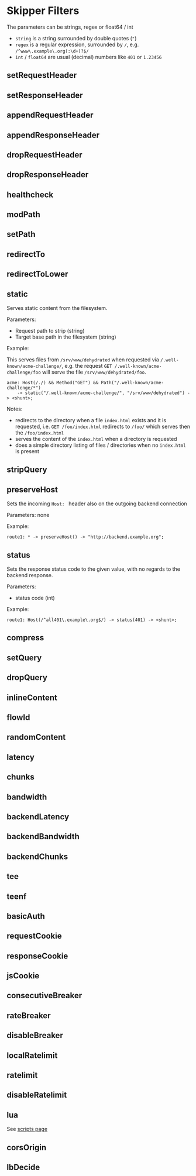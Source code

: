 # Skipper Filters

The parameters can be strings, regex or float64 / int

* `string` is a string surrounded by double quotes (`"`)
* `regex` is a regular expression, surrounded by `/`, e.g. `/^www\.example\.org(:\d+)?$/`
* `int` / `float64` are usual (decimal) numbers like `401` or `1.23456`

## setRequestHeader
## setResponseHeader
## appendRequestHeader
## appendResponseHeader
## dropRequestHeader
## dropResponseHeader
## healthcheck
## modPath
## setPath
## redirectTo
## redirectToLower
## static

Serves static content from the filesystem.

Parameters:
* Request path to strip (string)
* Target base path in the filesystem (string)

Example:

This serves files from `/srv/www/dehydrated` when requested via `/.well-known/acme-challenge/`,
e.g. the request `GET /.well-known/acme-challenge/foo` will serve the file `/srv/www/dehydrated/foo`.
```
acme: Host(/./) && Method("GET") && Path("/.well-known/acme-challenge/*")
    -> static("/.well-known/acme-challenge/", "/srv/www/dehydrated") -> <shunt>;
```

Notes:
* redirects to the directory when a file `index.html` exists and it is requested, i.e. `GET /foo/index.html` redirects to `/foo/` which serves then the `/foo/index.html`
* serves the content of the `index.html` when a directory is requested
* does a simple directory listing of files / directories when no `index.html` is present

## stripQuery
## preserveHost

Sets the incoming `Host: ` header also on the outgoing backend connection

Parameters: none

Example:
```
route1: * -> preserveHost() -> "http://backend.example.org";
```

## status

Sets the response status code to the given value, with no regards to the backend response.

Parameters:
* status code (int)

Example:

```
route1: Host(/^all401\.example\.org$/) -> status(401) -> <shunt>;
```

## compress
## setQuery
## dropQuery
## inlineContent

## flowId

## randomContent
## latency
## chunks
## bandwidth
## backendLatency
## backendBandwidth
## backendChunks

## tee
## teenf

## basicAuth

## requestCookie
## responseCookie
## jsCookie

## consecutiveBreaker
## rateBreaker
## disableBreaker

## localRatelimit
## ratelimit
## disableRatelimit

## lua

See [scripts page](scripts.md)

## corsOrigin

## lbDecide

